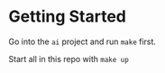 # Getting Started

Go into the `ai` project and run `make` first.

Start all in this repo with `make up`
